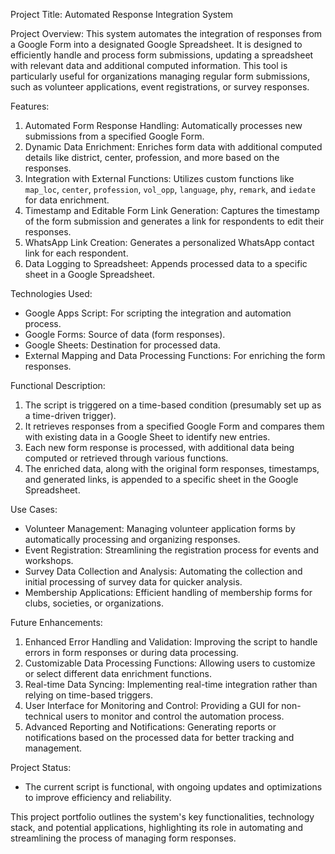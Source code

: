 Project Title: Automated Response Integration System

 Project Overview:
This system automates the integration of responses from a Google Form into a designated Google Spreadsheet. It is designed to efficiently handle and process form submissions, updating a spreadsheet with relevant data and additional computed information. This tool is particularly useful for organizations managing regular form submissions, such as volunteer applications, event registrations, or survey responses.

 Features:
1. Automated Form Response Handling: Automatically processes new submissions from a specified Google Form.
2. Dynamic Data Enrichment: Enriches form data with additional computed details like district, center, profession, and more based on the responses.
3. Integration with External Functions: Utilizes custom functions like `map_loc`, `center`, `profession`, `vol_opp`, `language`, `phy`, `remark`, and `iedate` for data enrichment.
4. Timestamp and Editable Form Link Generation: Captures the timestamp of the form submission and generates a link for respondents to edit their responses.
5. WhatsApp Link Creation: Generates a personalized WhatsApp contact link for each respondent.
6. Data Logging to Spreadsheet: Appends processed data to a specific sheet in a Google Spreadsheet.

 Technologies Used:
- Google Apps Script: For scripting the integration and automation process.
- Google Forms: Source of data (form responses).
- Google Sheets: Destination for processed data.
- External Mapping and Data Processing Functions: For enriching the form responses.

 Functional Description:
1. The script is triggered on a time-based condition (presumably set up as a time-driven trigger).
2. It retrieves responses from a specified Google Form and compares them with existing data in a Google Sheet to identify new entries.
3. Each new form response is processed, with additional data being computed or retrieved through various functions.
4. The enriched data, along with the original form responses, timestamps, and generated links, is appended to a specific sheet in the Google Spreadsheet.

 Use Cases:
- Volunteer Management: Managing volunteer application forms by automatically processing and organizing responses.
- Event Registration: Streamlining the registration process for events and workshops.
- Survey Data Collection and Analysis: Automating the collection and initial processing of survey data for quicker analysis.
- Membership Applications: Efficient handling of membership forms for clubs, societies, or organizations.

 Future Enhancements:
1. Enhanced Error Handling and Validation: Improving the script to handle errors in form responses or during data processing.
2. Customizable Data Processing Functions: Allowing users to customize or select different data enrichment functions.
3. Real-time Data Syncing: Implementing real-time integration rather than relying on time-based triggers.
4. User Interface for Monitoring and Control: Providing a GUI for non-technical users to monitor and control the automation process.
5. Advanced Reporting and Notifications: Generating reports or notifications based on the processed data for better tracking and management.

 Project Status:
- The current script is functional, with ongoing updates and optimizations to improve efficiency and reliability.

This project portfolio outlines the system's key functionalities, technology stack, and potential applications, highlighting its role in automating and streamlining the process of managing form responses.
